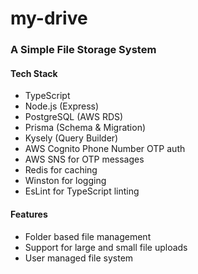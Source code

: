 # my-drive

### A Simple File Storage System 

#### Tech Stack

- TypeScript
- Node.js (Express)
- PostgreSQL (AWS RDS)
- Prisma (Schema & Migration)
- Kysely (Query Builder)
- AWS Cognito Phone Number OTP auth
- AWS SNS for OTP messages
- Redis for caching
- Winston for logging
- EsLint for TypeScript linting

#### Features

- Folder based file management
- Support for large and small file uploads
- User managed file system